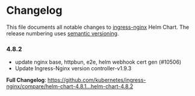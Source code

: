 <!-- SPDX-License-Identifier: Apache-2.0 -->

# Changelog

This file documents all notable changes to [ingress-nginx](https://github.com/kubernetes/ingress-nginx) Helm Chart. The release numbering uses [semantic versioning](http://semver.org).

### 4.8.2

* update nginx base, httpbun, e2e, helm webhook cert gen (#10506)
* Update Ingress-Nginx version controller-v1.9.3

**Full Changelog**: https://github.com/kubernetes/ingress-nginx/compare/helm-chart-4.8.1...helm-chart-4.8.2
